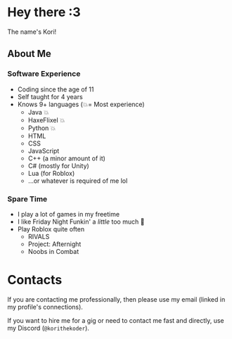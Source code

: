 # Hey there :3
 The name's Kori!

## About Me
### Software Experience
- Coding since the age of 11
- Self taught for 4 years
- Knows 9+ languages (💥= Most experience)
    - Java 💥
    - HaxeFlixel 💥
    - Python 💥
    - HTML
    - CSS
    - JavaScript
    - C++ (a minor amount of it)
    - C# (mostly for Unity)
    - Lua (for Roblox)
    - ...or whatever is required of me lol
### Spare Time
- I play a lot of games in my freetime
- I like Friday Night Funkin' a *little* too much 🥀
- Play Roblox quite often
    - RIVALS
    - Project: Afternight
    - Noobs in Combat

# Contacts
If you are contacting me professionally, then please use my email
(linked in my profile's connections).

If you want to hire me for a gig or need to contact me fast and directly,
use my Discord (`@korithekoder`).
